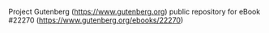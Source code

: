 Project Gutenberg (https://www.gutenberg.org) public repository for eBook #22270 (https://www.gutenberg.org/ebooks/22270)
